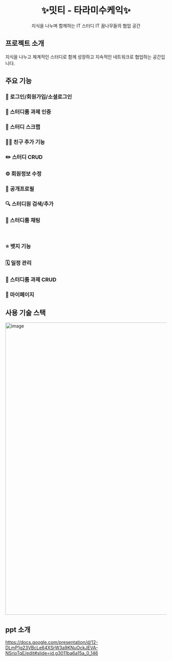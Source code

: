 <h1 align="center">✨밋티 - 타라미수케익✨</h1>

<p align="center">지식을 나누며 함께하는 IT 스터디
IT 꿈나무들의 협업 공간</p>

## 프로젝트 소개

지식을 나누고 체계적인 스터디로 함께 성장하고 지속적인 네트워크로 협업하는 공간입니다.


## 주요 기능

### 🔑 로그인/회원가입/소셜로그인

### 📝 스터디룸 과제 인증

### 🔖 스터디 스크랩

### 👭🏻 친구 추가 기능

### ✏️ 스터디 CRUD

### ⚙️ 회원정보 수정

### 👤 공개프로필

### 🔍 스터디원 검색/추가

### 💬 스터디룸 채팅
 
### ⭐ 뱃지 기능

### 🗓️ 일정 관리

### 📝 스터디룸 과제 CRUD

### 👤 마이페이지


## 사용 기술 스택

<img width="911" alt="image" src="https://github.com/user-attachments/assets/1cb808ed-6771-4ce8-8781-cd8c4541b385">




## ppt 소개
https://docs.google.com/presentation/d/12-DLmP1g23VBcLe64XSrW3a9KNuOckJEVA-NSrioTqE/edit#slide=id.g3011ba6a15a_0_146
